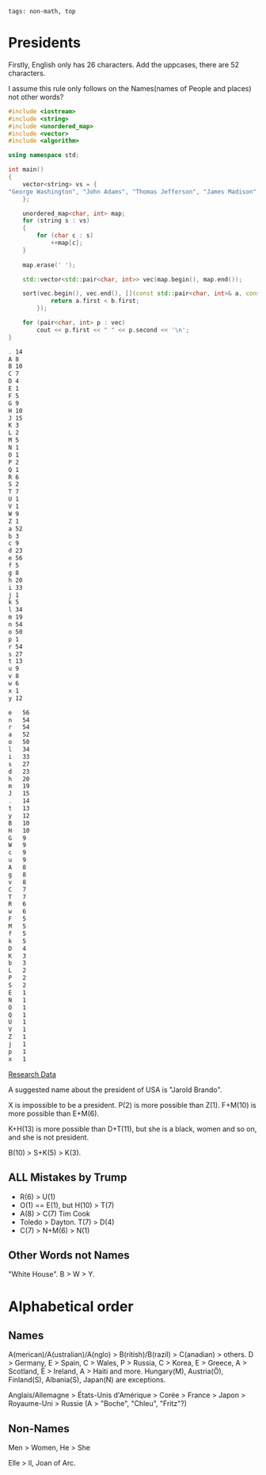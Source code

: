 ```
tags: non-math, top
```

# Presidents

Firstly, English only has 26 characters. Add the uppcases, there are 52 characters.

I assume this rule only follows on the Names(names of People and places) not other words?

```cpp
#include <iostream>
#include <string>
#include <unordered_map>
#include <vector>
#include <algorithm>

using namespace std;

int main()
{
	vector<string> vs = {
"George Washington", "John Adams", "Thomas Jefferson", "James Madison", "James Monroe", "John Quincy Adams", "Andrew Jackson", "Martin Van Buren", "William Henry Harrison", "John Tyler", "James K. Polk", "Zachary Taylor", "Millard Fillmore", "Franklin Pierce", "James Buchanan", "Abraham Lincoln", "Andrew Johnson", "Ulysses S. Grant", "Rutherford B. Hayes", "James A. Garfield", "Chester A. Arthur", "Grover Cleveland", "Benjamin Harrison", "Grover Cleveland", "William McKinley", "Theodore Roosevelt", "William Howard Taft", "Woodrow Wilson", "Warren G. Harding", "Calvin Coolidge", "Herbert Hoover", "Franklin D. Roosevelt", "Harry S. Truman", "Dwight D. Eisenhower", "John F. Kennedy", "Lyndon B. Johnson", "Richard Nixon", "Gerald Ford", "Jimmy Carter", "Ronald Reagan", "George H.W. Bush", "Bill Clinton", "George W. Bush", "Barack Obama", "Donald Trump", "Joe Biden"
	};

	unordered_map<char, int> map;
	for (string s : vs)
	{
		for (char c : s)
			++map[c];
	}
	
	map.erase(' ');

	std::vector<std::pair<char, int>> vec(map.begin(), map.end());	

	sort(vec.begin(), vec.end(), [](const std::pair<char, int>& a, const std::pair<char, int>& b) {
        	return a.first < b.first;
    	});

	for (pair<char, int> p : vec)
		cout << p.first << " " << p.second << '\n';
}
```

```bash
. 14
A 8
B 10
C 7
D 4
E 1
F 5
G 9
H 10
J 15
K 3
L 2
M 5
N 1
O 1
P 2
Q 1
R 6
S 2
T 7
U 1
V 1
W 9
Z 1
a 52
b 3
c 9
d 23
e 56
f 5
g 8
h 20
i 33
j 1
k 5
l 34
m 19
n 54
o 50
p 1
r 54
s 27
t 13
u 9
v 8
w 6
x 1
y 12
```

```bash
e	56
n	54
r	54
a	52
o	50
l	34
i	33
s	27
d	23
h	20
m	19
J	15
.	14
t	13
y	12
B	10
H	10
G	9
W	9
c	9
u	9
A	8
g	8
v	8
C	7
T	7
R	6
w	6
F	5
M	5
f	5
k	5
D	4
K	3
b	3
L	2
P	2
S	2
E	1
N	1
O	1
Q	1
U	1
V	1
Z	1
j	1
p	1
x	1
```
[Research Data](research.ods)

A suggested name about the president of USA is "Jarold Brando".

X is impossible to be a president. P(2) is more possible than Z(1). F+M(10) is more possible than E+M(6). 

K+H(13) is more possible than D+T(11), but she is a black, women and so on, and she is not president.

B(10) > S+K(5) > K(3).

## ALL Mistakes by Trump

- R(6) > U(1)
- O(1) == E(1), but H(10) > T(7)
- A(8) > C(7) Tim Cook
- Toledo > Dayton. T(7) > D(4)
- C(7) > N+M(6) > N(1)

## Other Words not Names

"White House". B > W > Y.

# Alphabetical order

## Names

A(merican)/A(ustralian)/A(nglo) > B(ritish)/B(razil) > C(anadian) > others. D > Germany, E > Spain, C > Wales, P > Russia, C > Korea, E > Greece, A > Scotland, É > Ireland, A > Haiti and more. Hungary(M), Austria(Ö), Finland(S), Albania(S), Japan(N) are exceptions.

Anglais/Allemagne > États-Unis d'Amérique > Corée > France > Japon > Royaume-Uni > Russie (A > "Boche", "Chleu", "Fritz"?)

## Non-Names

Men > Women, He > She
 
Elle > ll, Joan of Arc.